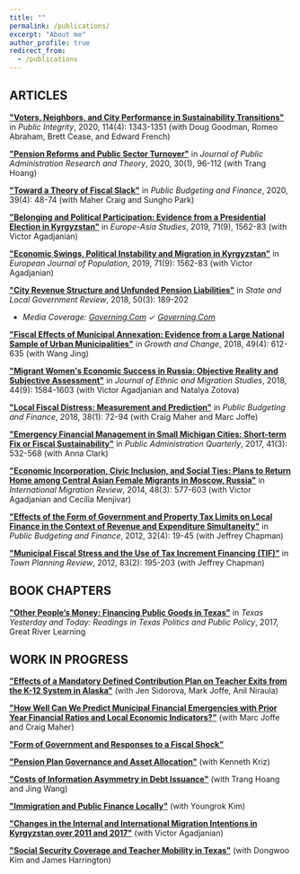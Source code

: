 ```yaml
---
title: ""
permalink: /publications/
excerpt: "About me"
author_profile: true
redirect_from: 
  - /publications
---
```


## ARTICLES

[**"Voters, Neighbors, and City Performance in Sustainability Transitions"**](https://doi.org/10.1080/10999922.2022.2053439) in *Public Integrity*, 2020, 114(4): 1343-1351 (with Doug Goodman, Romeo Abraham, Brett Cease, and Edward French)

[**"Pension Reforms and Public Sector Turnover"**](https://academic.oup.com/jpart/advance-article-abstract/doi/10.1093/jopart/muz009/5522313?redirectedFrom=fulltext) in *Journal of Public Administration Research and Theory*, 2020, 30(1), 96-112 (with Trang Hoang)

[**"Toward a Theory of Fiscal Slack"**](https://doi.org/10.1111/pbaf.12240) in *Public Budgeting and Finance*, 2020, 39(4): 48-74 (with Maher Craig and Sungho Park)

[**"Belonging and Political Participation: Evidence from a Presidential Election in Kyrgyzstan"**](https://doi.org/10.1080/09668136.2019.1665168) in *Europe-Asia Studies*, 2019, 71(9), 1562-83 (with Victor Agadjanian)

[**"Economic Swings, Political Instability and Migration in Kyrgyzstan"**](https://doi.org/10.1080/09668136.2019.1665168) in *European Journal of Population*, 2019, 71(9): 1562-83 (with Victor Agadjanian)

[**"City Revenue Structure and Unfunded Pension Liabilities"**](https://doi.org/10.1177/0160323X18817806) in *State and Local Government Review*, 2018, 50(3): 189-202
* _Media Coverage:_  [_Governing.Com_](https://www.governing.com/archive/gov-city-revenue-structure-explain-unfunded-pensions.html) ✓ [_Governing.Com_](https://www.governing.com/archive/gov-city-revenue-structure-explain-unfunded-pensions.html)

[**"Fiscal Effects of Municipal Annexation: Evidence from a Large National Sample of Urban Municipalities"**](https://doi.org/10.1111/grow.12260) in *Growth and Change*, 2018, 49(4): 612-635 (with Wang Jing)

[**"Migrant Women's Economic Success in Russia: Objective Reality and Subjective Assessment"**](https://doi.org/10.1080/1369183X.2017.1333410) in *Journal of Ethnic and Migration Studies*, 2018, 44(9): 1584-1603 (with Victor Agadjanian and Natalya Zotova)

[**"Local Fiscal Distress: Measurement and Prediction"**](https://doi.org/10.1111/pbaf.12165) in *Public Budgeting and Finance*, 2018, 38(1): 72-94 (with Craig Maher and Marc Joffe)

[**"Emergency Financial Management in Small Michigan Cities: Short-term Fix or Fiscal Sustainability"**](https://www.jstor.org/stable/26383395) in *Public Administration Quarterly*, 2017, 41(3): 532-568 (with Anna Clark)

[**"Economic Incorporation, Civic Inclusion, and Social Ties: Plans to Return Home among Central Asian Female Migrants in Moscow, Russia"**](https://doi.org/10.1111/imre.12117) in *International Migration Review*, 2014, 48(3): 577-603 (with Victor Agadjanian and Cecilia Menjivar)

[**"Effects of the Form of Government and Property Tax Limits on Local Finance in the Context of Revenue and Expenditure Simultaneity"**](https://doi.org/10.1111/j.1540-5850.2012.01022.x) in *Public Budgeting and Finance*, 2012, 32(4): 19-45 (with Jeffrey Chapman)

[**"Municipal Fiscal Stress and the Use of Tax Increment Financing (TIF)"**](https://www.jstor.org/stable/41349091) in *Town Planning Review*, 2012, 83(2): 195-203 (with Jeffrey Chapman)

## BOOK CHAPTERS

[**"Other People’s Money: Financing Public Goods in Texas"**](#link) in *Texas Yesterday and Today: Readings in Texas Politics and Public Policy*, 2017, Great River Learning

## WORK IN PROGRESS

[**"Effects of a Mandatory Defined Contribution Plan on Teacher Exits from the K-12 System in Alaska"**](#InProgress) (with Jen Sidorova, Mark Joffe, Anil Niraula)

[**"How Well Can We Predict Municipal Financial Emergencies with Prior Year Financial Ratios and Local Economic Indicators?"**](#InProgress) (with Marc Joffe and Craig Maher)

[**"Form of Government and Responses to a Fiscal Shock"**](#InProgress)

[**"Pension Plan Governance and Asset Allocation"**](#InProgress) (with Kenneth Kriz)

[**"Costs of Information Asymmetry in Debt Issuance"**](#InProgress) (with Trang Hoang and Jing Wang)

[**"Immigration and Public Finance Locally"**](#InProgress) (with Youngrok Kim)

[**"Changes in the Internal and International Migration Intentions in Kyrgyzstan over 2011 and 2017"**](#InProgress) (with Victor Agadjanian)

[**"Social Security Coverage and Teacher Mobility in Texas"**](#InProgress) (with Dongwoo Kim and James Harrington)



